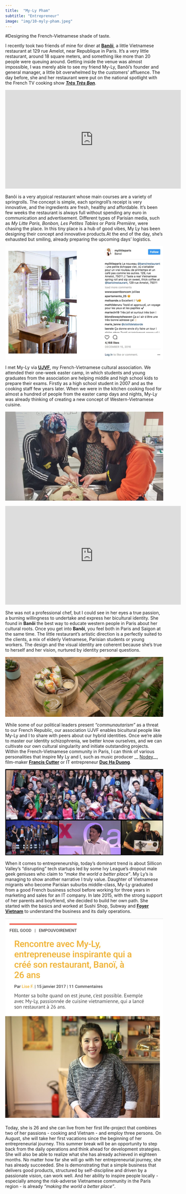 ```yaml
---
title:  "My-Ly Pham"
subtitle: "Entrepreneur"
image: "img/10-myly-pham.jpeg"
---
```

 
#Designing the French-Vietnamese shade of taste.


I recently took two friends of mine for diner at __[Banôi](https://www.facebook.com/banoirestaurant/)__, a little Vietnamese restaurant at 129 rue Amelot, near Republique in Paris. It’s a very little restaurant, around 18 square meters, and something like more than 20 people were queuing around. Getting inside the venue was almost impossible, I was merely able to see my friend My-Ly, Banôi’s founder and general manager, a little bit overwhelmed by the customers’ affluence. The day before, she and her restaurant were put on the national spotlight with the French TV cooking show __*[Très Très Bon](https://www.facebook.com/TresTresBon/videos/vb.128123373906610/1495612030491064/?type=2&theater)*__.  
 
<iframe width="560" height="315" src="https://www.youtube.com/embed/LNnBgqKWVVs" frameborder="0" allowfullscreen></iframe>
 
Banôi is a very atypical restaurant whose main courses are a variety of springrolls. The concept is simple, each springroll’s receipt is very innovative, and the ingredients are fresh, healthy and affordable. It’s been few weeks the restaurant is always full without spending any euro in communication and advertisement. Different types of Parisian media, such as _My Litte Paris, Bonbon, Les Petites Tables_ or _Paris Première_, were chasing the place. In this tiny place is a hub of good vibes, My Ly has been designing their concept and innovative products.At the end of the day, she’s exhausted but smiling, already preparing the upcoming days’ logistics. 
 
![MyLy-Pham-1](img/my-ly-pham-1.jpg)
 
I met My-Ly via __[UJVF](http://www.ujvf.org/)__, my French-Vietnamese cultural association. We attended their one-week easter camp, in which students and young graduates from the association are helping middle and high school kids to prepare their exams. Firstly as a high school student in 2007 and as the cooking staff few years later. When we were in the kitchen cooking food for almost a hundred of people from the easter camp days and nights, My-Ly was already thinking of creating a new concept of Western-Vietnamese cuisine. 
 
![MyLy-Pham-2](img/my-ly-pham-2.jpg)

<iframe width="560" height="315" src="https://www.youtube.com/embed/CMYFiHLa9DM" frameborder="0" allowfullscreen></iframe>
 
She was not a professional chef, but I could see in her eyes a true passion, a burning willingness to undertake and express her bicultural identity. She found in __Banôi__ the best way to educate western people in Paris about her cultural roots. Once you get into __Banôi__, you feel both in Paris and Saigon at the same time. The little restaurant’s artistic direction is a perfectly suited to the clients, a mix of elderly Vietnamese, Parisian students or young workers. The design and the visual identity are coherent because she’s true to herself and her vision, nurtured by identity personal questions.
 
![MyLy-Pham-3](img/my-ly-pham-3.jpg)

While some of our political leaders present _“communautarism”_ as a threat to our French Republic, our association UJVF enables bicultural people like My-Ly and I to share with peers about our hybrid identities. Once we’re able to master our identity schizophrenia, we better know ourselves, and we can cultivate our own cultural singularity and initiate outstanding projects. Within the French-Vietnamese community in Paris, I can think of various personalities that inspire My Ly and I, such as music producer __ [Nodey](https://www.facebook.com/nodeymusic/)__, film-maker __[Francis Cutter](http://www.franciscutter.com/)__ or IT entrepreneur __[Duc Ha Duong](https://www.youtube.com/watch?v=FbaNjlQtNr8)__. 
 
![MyLy-Pham-4](img/my-ly-pham-4.jpg)
 
When it comes to entrepreneurship, today’s dominant trend is about Sillicon Valley’s “disrupting” tech startups led by some Ivy League’s dropout male geek geniuses who claim to _“make the world a better place”_. My Ly’s is managing to show another narrative I truly value. Daughter of Vietnamese migrants who become Parisian suburbs middle-class, My-Ly graduated from a good French business school before working for three years in marketing and sales for an IT company. In late 2015, with the strong support of her parents and boyfriend, she decided to build her own path. She started with the basics and worked at Sushi Shop, Subway and __[Foyer Vietnam](http://www.foyer-vietnam.org/)__ to understand the business and its daily operations. 
 
![MyLy-Pham-5](img/my-ly-pham-5.jpg) 
 
Today, she is 26 and she can live from her first life-project that combines two of her passions - cooking and Vietnam - and employ three persons. On August, she will take her first vacations since the beginning of her entrepreneurial journey. This summer break will be an opportunity to step back from the daily operations and think ahead for development strategies. She will also be able to realize what she has already achieved in eighteen months. No matter how far she will go with her entrepreneurial journey, she has already succeeded. She is demonstrating that a simple business that delivers good products, structured by self-discipline and driven by a passionate vision, can work well. And her ability to inspire people locally - especially among the risk-adverse Vietnamese community in the Paris region - is already _“making the world a better place”_. 

